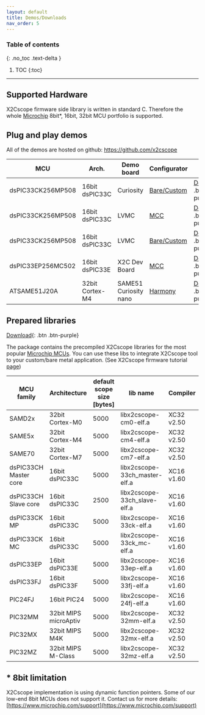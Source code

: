 ```yaml
---
layout: default
title: Demos/Downloads
nav_order: 5
---
```


### Table of contents
{: .no_toc .text-delta }

1. TOC
{:toc}

---

## Supported Hardware

X2Cscope firmware side library is written in standard C. Therefore the whole [Microchip](https://www.microchip.com/) 8bit*, 16bit, 32bit MCU portfolio is supported.

## Plug and play demos

All of the demos are hosted on github: <a href="https://github.com/x2cscope">https://github.com/x2cscope</a>

| MCU | Arch. | Demo board | Configurator | link |
| --- | ----- | ---------- | ---- |--------- |
|  dsPIC33CK256MP508 | 16bit dsPIC33C | Curiosity | [Bare/Custom](firmware/baremetal.md) | <a href="https://github.com/X2Cscope/X2Cscope_blinky_dsPIC33CK_CURIO_customHAL.X"> Download</a>{: .btn .btn-purple}|
|  dsPIC33CK256MP508 | 16bit dsPIC33C | LVMC | [MCC](firmware/mcc.md) | <a href="https://github.com/X2Cscope/X2Cscope_blinky_dsPIC33CK_LVMC.X"> Download</a>{: .btn .btn-purple}|
|  dsPIC33CK256MP508 | 16bit dsPIC33C | LVMC | [Bare/Custom](firmware/baremetal.md) | <a href="https://github.com/X2Cscope/X2Cscope_blinky_dsPIC33CK_LVMC_customHAL.X"> Download</a>{: .btn .btn-purple}|
| dsPIC33EP256MC502  | 16bit dsPIC33E | X2C Dev Board | [MCC](firmware/mcc.md) | <a href="https://github.com/X2Cscope/X2Cscope_blinky_dsPIC33EP_X2CDevBoard.X"> Download</a>{: .btn .btn-purple}|
| ATSAME51J20A | 32bit Cortex-M4 | SAME51 Curiosity nano | [Harmony](firmware/harmony.md) | <a href="https://github.com/X2Cscope/X2Cscope_blinky_SAME51_CNANO"> Download</a>{: .btn .btn-purple}|


## Prepared libraries

<a href="https://github.com/X2Cscope/X2Cscope_library_make/releases"> Download</a>{: .btn .btn-purple}

The package contains the precompiled X2Cscope libraries for the most popular [Microchip MCUs](https://www.microchip.com/mcu). You can use these libs to integrate X2Cscope tool to your custom/bare metal application. (See X2Cscope firmware tutorial [page](firmware/baremetal.md))

| MCU family | Architecture | default scope size [bytes] | lib name | Compiler |
| --- | ----- | ---------- | --------- | ----- |
| SAMD2x | 32bit Cortex-M0 | 5000 | libx2cscope-cm0-elf.a | XC32 v2.50 |
| SAME5x | 32bit Cortex-M4 | 5000 | libx2cscope-cm4-elf.a | XC32 v2.50 |
| SAME70 | 32bit Cortex-M7 | 5000 | libx2cscope-cm7-elf.a | XC32 v2.50 |
| dsPIC33CH Master core | 16bit dsPIC33C | 5000 | libx2cscope-33ch_master-elf.a | XC16 v1.60 |
| dsPIC33CH Slave core | 16bit dsPIC33C | 2500 | libx2cscope-33ch_slave-elf.a | XC16 v1.60 |
| dsPIC33CK MP | 16bit dsPIC33C | 5000 | libx2cscope-33ck-elf.a | XC16 v1.60 |
| dsPIC33CK MC | 16bit dsPIC33C | 5000 | libx2cscope-33ck_mc-elf.a | XC16 v1.60 |
| dsPIC33EP | 16bit dsPIC33E | 5000 | libx2cscope-33ep-elf.a | XC16 v1.60 |
| dsPIC33FJ | 16bit dsPIC33F | 5000 | libx2cscope-33fj-elf.a | XC16 v1.60 | 
| PIC24FJ | 16bit PIC24 | 5000 | libx2cscope-24fj-elf.a | XC16 v1.60 |
| PIC32MM | 32bit MIPS microAptiv | 5000 | libx2cscope-32mm-elf.a | XC32 v2.50 | 
| PIC32MX | 32bit MIPS M4K | 5000 | libx2cscope-32mx-elf.a | XC32 v2.50 |
| PIC32MZ | 32bit MIPS M-Class | 5000 | libx2cscope-32mz-elf.a | XC32 v2.50 |


## * 8bit limitation

X2Cscope implementation is using dynamic function pointers. Some of our low-end 8bit MCUs does not support it.
Contact us for more details: [https://www.microchip.com/support](https://www.microchip.com/support)